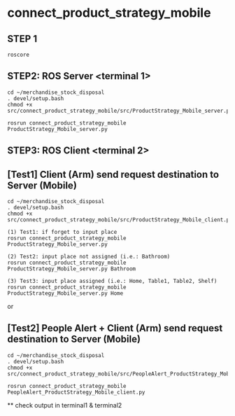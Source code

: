 # connect_product_strategy_mobile

## STEP 1
```
roscore
```


## STEP2: ROS Server <terminal 1> 
```
cd ~/merchandise_stock_disposal
. devel/setup.bash
chmod +x src/connect_product_strategy_mobile/src/ProductStrategy_Mobile_server.py

rosrun connect_product_strategy_mobile ProductStrategy_Mobile_server.py
```

## STEP3: ROS Client <terminal 2> 
## [Test1] Client (Arm) send request destination to Server (Mobile) 
```
cd ~/merchandise_stock_disposal
. devel/setup.bash
chmod +x src/connect_product_strategy_mobile/src/ProductStrategy_Mobile_client.py

(1) Test1: if forget to input place
rosrun connect_product_strategy_mobile ProductStrategy_Mobile_server.py

(2) Test2: input place not assigned (i.e.: Bathroom)
rosrun connect_product_strategy_mobile ProductStrategy_Mobile_server.py Bathroom

(3) Test3: input place assigned (i.e.: Home, Table1, Table2, Shelf)
rosrun connect_product_strategy_mobile ProductStrategy_Mobile_server.py Home

```

or 

## [Test2] People Alert + Client (Arm) send request destination to Server (Mobile)
```
cd ~/merchandise_stock_disposal
. devel/setup.bash
chmod +x src/connect_product_strategy_mobile/src/PeopleAlert_ProductStrategy_Mobile_client.py

rosrun connect_product_strategy_mobile PeopleAlert_ProductStrategy_Mobile_client.py
```
** check output in terminal1 & terminal2